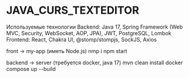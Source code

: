 # JAVA_CURS_TEXTEDITOR

Используемые технологии
Backend: Java 17, Spring Framework (Web MVC, Security, WebSocket, AOP, JPA), JWT, PostgreSQL, Lombok
Frontend: React, Chakra UI, @stomp/stompjs, SockJS, Axios

front -> my-app (иметь Node.js)
nmp i
npm start

backend -> server (требуется docker, java 17)
mvn clean install
docker compose up --build

